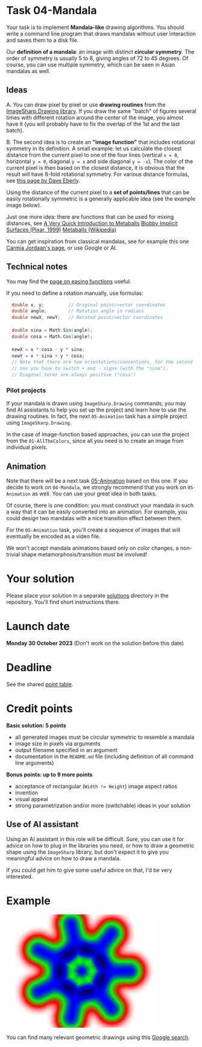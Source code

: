 # Task 04-Mandala
Your task is to implement **Mandala-like** drawing algorithms. You should write a command line
program that draws mandalas without user interaction and saves them to a disk file.

Our **definition of a mandala**: an image with distinct **circular symmetry**. The order of
symmetry is usually 5 to 8, giving angles of 72 to 45 degrees.
Of course, you can use multiple symmetry, which can be seen in
Asian mandalas as well.

## Ideas
A. You can draw pixel by pixel or use **drawing routines** from the
[ImageSharp.Drawing library](https://www.nuget.org/packages/SixLabors.ImageSharp/).
If you draw the same "batch" of figures several times with different
rotation around the center of the image, you almost have it (you will probably have to fix
the overlap of the 1st and the last batch).

B. The second idea is to create an **"image function"** that includes rotational
symmetry in its definition. A small example: let us calculate
the closest distance from the current pixel to one of the four lines
(vertical `x = 0`, horizontal `y = 0`, diagonal `y = x` and side diagonal
`y = -x`). The color of the current pixel is then based on the closest distance,
it is obvious that the result will have 8-fold rotational symmetry. For
various distance formulas, see
[this page by Dave Eberly](https://www.geometrictools.com/Documentation/Documentation.html).

Using the distance of the current pixel to a **set of points/lines** that can
be easily rotationally symmetric is a generally
applicable idea (see the example image below).

Just one more idea: there are functions that can be used for mixing
distances, see
[A Very Quick Introduction to Metaballs](https://people.computing.clemson.edu/~dhouse/courses/881/notes/metaballs/index.html)
[Blobby Implicit Surfaces (Pixar, 1999)](https://renderman.jp/appnote.31.html)
[Metaballs (Wikipedia)](https://en.wikipedia.org/wiki/Metaballs)

You can get inspiration from classical mandalas, see for example this one
[Carmia Jordaan's page](https://www.clementinecreative.co.za/step-by-step-tutorial-on-how-to-draw-a-mandala/),
or use Google or AI.

## Technical notes
You may find the [page on easing functions](https://easings.net/) useful.

If you need to define a rotation manually, use formulas:
```csharp
  double x, y;         // Original point/vector coordinates
  double angle;        // Rotation angle in radians
  double newX, newY;   // Rotated point/vector coordinates

  double sina = Math.Sin(angle);
  double cosa = Math.Cos(angle);

  newX = x * cosa - y * sina;
  newY = x * sina + y * cosa;
  // Note that there are two orientations/conventions, for the second
  // one you have to switch + and - signs (with the "sina").
  // Diagonal terms are always positive ("cosa")
```

### Pilot projects
If your mandala is drawn using `ImageSharp.Drawing` commands, you may find
AI assistants to help you set up the project and learn how to use the drawing
routines. In fact, the next `05-Animation` task has a simple project using
`ImageSharp.Drawing`.

In the case of image-function based approaches, you can use the project from the
`01-AllTheColors`, since all you need is to create an image from individual
pixels.

## Animation
Note that there will be a next task [05-Animation](../05-Animation/README.md)
based on this one. If you decide to work on `04-Mandala`, we strongly recommend
that you work on `05-Animation` as well. You can use your great idea in both
tasks.

Of course, there is one condition: you must construct your mandala in such
a way that it can be easily converted into an animation. For example, you
could design two mandalas with a nice transition effect between them.

For the `05-Animation` task, you'll create a sequence of images that will
eventually be encoded as a video file.

We won't accept mandala animations based only on color changes, a non-trivial
shape metamorphosis/transition must be involved!

# Your solution
Please place your solution in a separate [solutions](solutions/README.md)
directory in the repository. You'll find short instructions there.

# Launch date
**Monday 30 October 2023**
(Don't work on the solution before this date)

# Deadline
See the shared [point table](https://docs.google.com/spreadsheets/d/11OnE4a-b27eOJ00pfbsYOk7uSdr0hzKrELs_vFG3a_Q/edit?usp=sharing).

# Credit points
**Basic solution: 5 points**
* all generated images must be circular symmetric to resemble a mandala
* image size in pixels via arguments
* output filename specified in an argument
* documentation in the `README.md` file (including definition of all command
  line arguments)

**Bonus points: up to 9 more points**
* acceptance of rectangular (`Width != Height`) image aspect ratios
* invention
* visual appeal
* strong parametrization and/or more (switchable) ideas in your solution

## Use of AI assistant
Using an AI assistant in this role will be difficult. Sure, you can use
it for advice on how to plug in the libraries you need, or how to draw
a geometric shape using the `ImageSharp` library, but don't expect it to
give you meaningful advice on how to draw a mandala.

If you could get him to give some useful advice on that, I'd be very
interested.

# Example
![7-fold ornament](m7-20-35.jpg)

You can find many relevant geometric drawings using this
[Google search](https://www.google.com/search?q=mandala+image).
